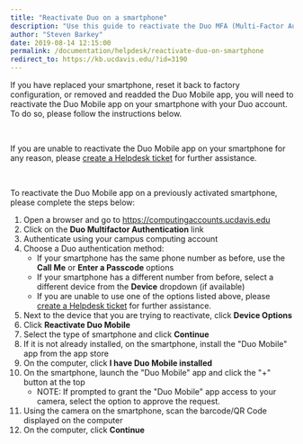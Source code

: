 ```yaml
---
title: "Reactivate Duo on a smartphone"
description: "Use this guide to reactivate the Duo MFA (Multi-Factor Authentication) app on a previously activated smartphone."
author: "Steven Barkey"
date: 2019-08-14 12:15:00
permalink: /documentation/helpdesk/reactivate-duo-on-smartphone
redirect_to: https://kb.ucdavis.edu/?id=3190
---
```


<p>If you have replaced your smartphone, reset it back to factory configuration, or removed and readded the Duo Mobile app, you will need to reactivate the Duo Mobile app on your smartphone with your Duo account.  To do so, please follow the instructions below.</p>
<br />
<p>If you are unable to reactivate the Duo Mobile app on your smartphone for any reason, please <a class="external-link" href="https://caeshelp.ucdavis.edu" target="_blank">create a Helpdesk ticket</a> for further assistance.</p>
<br />
<p>To reactivate the Duo Mobile app on a previously activated smartphone, please complete the steps below:</p>
<ol >
  <li>Open a browser and go to <a class="external-link" href="https://computingaccounts.ucdavis.edu" target="_blank">https://computingaccounts.ucdavis.edu</a></li>
  <li>Click on the <b>Duo Multifactor Authentication</b> link</li>
  <li>Authenticate using your campus computing account</li>
  <li>Choose a Duo authentication method:
    <ul >
      <li>If your smartphone has the same phone number as before, use the <b>Call Me</b> or <b>Enter a Passcode</b> options</li>
      <li>If your smartphone has a different number from before, select a different device from the <b>Device</b> dropdown (if available)</li>
      <li>If you are unable to use one of the options listed above, please <a class="external-link" href="https://caeshelp.ucdavis.edu" target="_blank">create a Helpdesk ticket</a> for further assistance.</li>
    </ul>
  </li>
  <li>Next to the device that you are trying to reactivate, click <b>Device Options</b></li>
  <li>Click <b>Reactivate Duo Mobile</b></li>
  <li>Select the type of smartphone and click <b>Continue</b></li>
  <li>If it is not already installed, on the smartphone, install the "Duo Mobile" app from the app store</li>
  <li>On the computer, click <b>I have Duo Mobile installed</b></li>
  <li>On the smartphone, launch the "Duo Mobile" app and click the "+" button at the top
    <ul >
      <li>NOTE: If prompted to grant the "Duo Mobile" app access to your camera, select the option to approve the request.</li>
   </ul>
  </li>
  <li>Using the camera on the smartphone, scan the barcode/QR Code displayed on the computer</li>
  <li>On the computer, click <b>Continue</b></li>
</ol>
